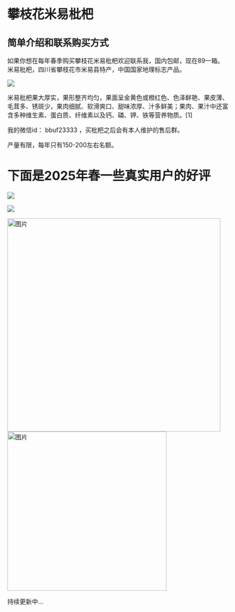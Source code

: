 # 攀枝花米易枇杷

## 简单介绍和联系购买方式

如果你想在每年春季购买攀枝花米易枇杷欢迎联系我，国内包邮，现在89一箱。米易枇杷，四川省攀枝花市米易县特产，中国国家地理标志产品。

![](https://files.mdnice.com/user/59/29dc1a91-f4cd-4a2f-94d3-862fe3bd8a6e.png)

米易枇杷果大厚实，果形整齐均匀，果面呈金黄色或橙红色、色泽鲜艳、果皮薄、毛茸多、锈斑少，果肉细腻、软滑爽口、甜味浓厚、汁多鲜美；果肉、果汁中还富含多种维生素、蛋白质、纤维素以及钙、磷、钾、铁等营养物质。[1]

我的微信id： bbuf23333 ，买枇杷之后会有本人维护的售后群。

产量有限，每年只有150-200左右名额。

# 下面是2025年春一些真实用户的好评

![](https://files.mdnice.com/user/59/88b38667-2fdd-4bb3-a16d-3d4242e4273b.png)

![](https://files.mdnice.com/user/59/69832df2-5c29-4324-9ef2-cb89d0c1b22a.png)

<img width="486" alt="图片" src="https://github.com/user-attachments/assets/dc1531da-0888-43ee-9ab6-dba1318bf76a" />

<img width="363" alt="图片" src="https://github.com/user-attachments/assets/39604e64-4b52-4962-aadc-735359600f5b" />

持续更新中...


